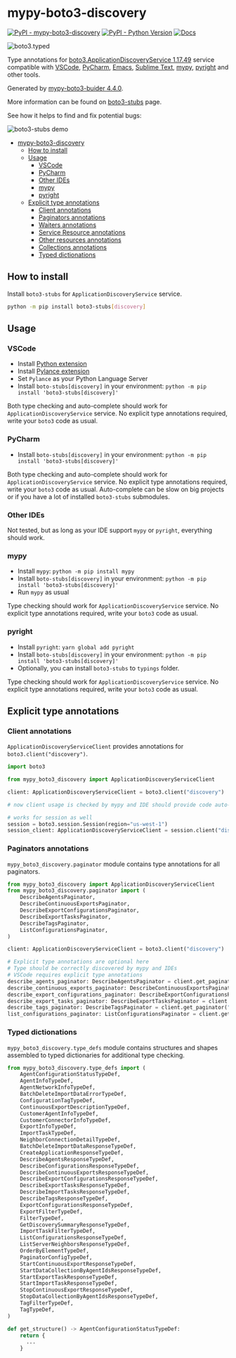 # mypy-boto3-discovery

[![PyPI - mypy-boto3-discovery](https://img.shields.io/pypi/v/mypy-boto3-discovery.svg?color=blue)](https://pypi.org/project/mypy-boto3-discovery)
[![PyPI - Python Version](https://img.shields.io/pypi/pyversions/mypy-boto3-discovery.svg?color=blue)](https://pypi.org/project/mypy-boto3-discovery)
[![Docs](https://img.shields.io/readthedocs/mypy-boto3-builder.svg?color=blue)](https://mypy-boto3-builder.readthedocs.io/)

![boto3.typed](https://github.com/vemel/mypy_boto3_builder/raw/master/logo.png)

Type annotations for
[boto3.ApplicationDiscoveryService 1.17.49](https://boto3.amazonaws.com/v1/documentation/api/1.17.49/reference/services/discovery.html#ApplicationDiscoveryService) service
compatible with
[VSCode](https://code.visualstudio.com/),
[PyCharm](https://www.jetbrains.com/pycharm/),
[Emacs](https://www.gnu.org/software/emacs/),
[Sublime Text](https://www.sublimetext.com/),
[mypy](https://github.com/python/mypy),
[pyright](https://github.com/microsoft/pyright)
and other tools.

Generated by [mypy-boto3-buider 4.4.0](https://github.com/vemel/mypy_boto3_builder).

More information can be found on [boto3-stubs](https://pypi.org/project/boto3-stubs/) page.

See how it helps to find and fix potential bugs:

![boto3-stubs demo](https://github.com/vemel/mypy_boto3_builder/raw/master/demo.gif)

- [mypy-boto3-discovery](#mypy-boto3-discovery)
  - [How to install](#how-to-install)
  - [Usage](#usage)
    - [VSCode](#vscode)
    - [PyCharm](#pycharm)
    - [Other IDEs](#other-ides)
    - [mypy](#mypy)
    - [pyright](#pyright)
  - [Explicit type annotations](#explicit-type-annotations)
    - [Client annotations](#client-annotations)
    - [Paginators annotations](#paginators-annotations)
    - [Waiters annotations](#waiters-annotations)
    - [Service Resource annotations](#service-resource-annotations)
    - [Other resources annotations](#other-resources-annotations)
    - [Collections annotations](#collections-annotations)
    - [Typed dictionations](#typed-dictionations)

## How to install

Install `boto3-stubs` for `ApplicationDiscoveryService` service.

```bash
python -m pip install boto3-stubs[discovery]
```

## Usage

### VSCode

- Install [Python extension](https://marketplace.visualstudio.com/items?itemName=ms-python.python)
- Install [Pylance extension](https://marketplace.visualstudio.com/items?itemName=ms-python.vscode-pylance)
- Set `Pylance` as your Python Language Server
- Install `boto-stubs[discovery]` in your environment: `python -m pip install 'boto3-stubs[discovery]'`

Both type checking and auto-complete should work for `ApplicationDiscoveryService` service.
No explicit type annotations required, write your `boto3` code as usual.

### PyCharm

- Install `boto-stubs[discovery]` in your environment: `python -m pip install 'boto3-stubs[discovery]'`

Both type checking and auto-complete should work for `ApplicationDiscoveryService` service.
No explicit type annotations required, write your `boto3` code as usual.
Auto-complete can be slow on big projects or if you have a lot of installed `boto3-stubs` submodules.

### Other IDEs

Not tested, but as long as your IDE support `mypy` or `pyright`, everything should work.

### mypy

- Install `mypy`: `python -m pip install mypy`
- Install `boto-stubs[discovery]` in your environment: `python -m pip install 'boto3-stubs[discovery]'`
- Run `mypy` as usual

Type checking should work for `ApplicationDiscoveryService` service.
No explicit type annotations required, write your `boto3` code as usual.

### pyright

- Install `pyright`: `yarn global add pyright`
- Install `boto-stubs[discovery]` in your environment: `python -m pip install 'boto3-stubs[discovery]'`
- Optionally, you can install `boto3-stubs` to `typings` folder.

Type checking should work for `ApplicationDiscoveryService` service.
No explicit type annotations required, write your `boto3` code as usual.

## Explicit type annotations

### Client annotations

`ApplicationDiscoveryServiceClient` provides annotations for `boto3.client("discovery")`.

```python
import boto3

from mypy_boto3_discovery import ApplicationDiscoveryServiceClient

client: ApplicationDiscoveryServiceClient = boto3.client("discovery")

# now client usage is checked by mypy and IDE should provide code auto-complete

# works for session as well
session = boto3.session.Session(region="us-west-1")
session_client: ApplicationDiscoveryServiceClient = session.client("discovery")
```

### Paginators annotations

`mypy_boto3_discovery.paginator` module contains type annotations for all paginators.

```python
from mypy_boto3_discovery import ApplicationDiscoveryServiceClient
from mypy_boto3_discovery.paginator import (
    DescribeAgentsPaginator,
    DescribeContinuousExportsPaginator,
    DescribeExportConfigurationsPaginator,
    DescribeExportTasksPaginator,
    DescribeTagsPaginator,
    ListConfigurationsPaginator,
)

client: ApplicationDiscoveryServiceClient = boto3.client("discovery")

# Explicit type annotations are optional here
# Type should be correctly discovered by mypy and IDEs
# VSCode requires explicit type annotations
describe_agents_paginator: DescribeAgentsPaginator = client.get_paginator("describe_agents")
describe_continuous_exports_paginator: DescribeContinuousExportsPaginator = client.get_paginator("describe_continuous_exports")
describe_export_configurations_paginator: DescribeExportConfigurationsPaginator = client.get_paginator("describe_export_configurations")
describe_export_tasks_paginator: DescribeExportTasksPaginator = client.get_paginator("describe_export_tasks")
describe_tags_paginator: DescribeTagsPaginator = client.get_paginator("describe_tags")
list_configurations_paginator: ListConfigurationsPaginator = client.get_paginator("list_configurations")
```







### Typed dictionations

`mypy_boto3_discovery.type_defs` module contains structures and shapes assembled
to typed dictionaries for additional type checking.

```python
from mypy_boto3_discovery.type_defs import (
    AgentConfigurationStatusTypeDef,
    AgentInfoTypeDef,
    AgentNetworkInfoTypeDef,
    BatchDeleteImportDataErrorTypeDef,
    ConfigurationTagTypeDef,
    ContinuousExportDescriptionTypeDef,
    CustomerAgentInfoTypeDef,
    CustomerConnectorInfoTypeDef,
    ExportInfoTypeDef,
    ImportTaskTypeDef,
    NeighborConnectionDetailTypeDef,
    BatchDeleteImportDataResponseTypeDef,
    CreateApplicationResponseTypeDef,
    DescribeAgentsResponseTypeDef,
    DescribeConfigurationsResponseTypeDef,
    DescribeContinuousExportsResponseTypeDef,
    DescribeExportConfigurationsResponseTypeDef,
    DescribeExportTasksResponseTypeDef,
    DescribeImportTasksResponseTypeDef,
    DescribeTagsResponseTypeDef,
    ExportConfigurationsResponseTypeDef,
    ExportFilterTypeDef,
    FilterTypeDef,
    GetDiscoverySummaryResponseTypeDef,
    ImportTaskFilterTypeDef,
    ListConfigurationsResponseTypeDef,
    ListServerNeighborsResponseTypeDef,
    OrderByElementTypeDef,
    PaginatorConfigTypeDef,
    StartContinuousExportResponseTypeDef,
    StartDataCollectionByAgentIdsResponseTypeDef,
    StartExportTaskResponseTypeDef,
    StartImportTaskResponseTypeDef,
    StopContinuousExportResponseTypeDef,
    StopDataCollectionByAgentIdsResponseTypeDef,
    TagFilterTypeDef,
    TagTypeDef,
)

def get_structure() -> AgentConfigurationStatusTypeDef:
    return {
      ...
    }
```
